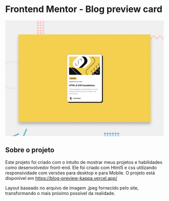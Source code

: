 # Frontend Mentor - Blog preview card

![Design preview for the Blog preview card coding challenge](./preview.jpg)

## Sobre o projeto

Este projeto foi criado com o intuito de mostrar meus projetos e habilidades como desenvolvedor front-end. Ele foi criado com Html5 e css utilizando responsividade com versões para desktop e para Mobile. 
O projeto está disponível em https://blog-preview-kappa.vercel.app/

Layout baseado no arquivo de imagem .jpeg fornecido pelo site, transformando o mais próximo possível da realidade.
